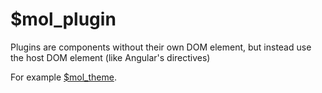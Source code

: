 # $mol_plugin

Plugins are components without their own DOM element, but instead use the host DOM element (like Angular's directives)

For example [$mol_theme](../theme).
